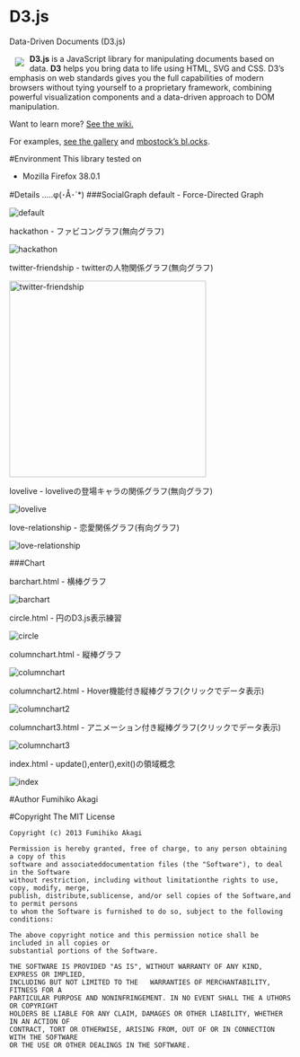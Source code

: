 # D3.js
Data-Driven Documents (D3.js)

<a href="http://d3js.org"><img src="http://d3js.org/logo.svg" align="left" hspace="10" vspace="6"></a>

**D3.js** is a JavaScript library for manipulating documents based on data. **D3** helps you bring data to life using HTML, SVG and CSS. D3’s emphasis on web standards gives you the full capabilities of modern browsers without tying yourself to a proprietary framework, combining powerful visualization components and a data-driven approach to DOM manipulation.

Want to learn more? [See the wiki.](https://github.com/mbostock/d3/wiki)

For examples, [see the gallery](https://github.com/mbostock/d3/wiki/Gallery) and [mbostock’s bl.ocks](http://bl.ocks.org/mbostock).

#Environment
This library tested on

- Mozilla Firefox 38.0.1

#Details .....φ(･Å･´*)
###SocialGraph
default - Force-Directed Graph

<img src="./Raw/images/default.gif" alt="default">

hackathon - ファビコングラフ(無向グラフ)

<img src="./Raw/images/hackathon.gif" alt="hackathon">

twitter-friendship - twitterの人物関係グラフ(無向グラフ)

<img src="./Raw/images/twitter-friendship.gif" width="350" alt="twitter-friendship">

lovelive - loveliveの登場キャラの関係グラフ(無向グラフ)

<img src="./Raw/images/lovelive.gif" alt="lovelive">

love-relationship - 恋愛関係グラフ(有向グラフ)

<img src="./Raw/images/love-relationship.gif" alt="love-relationship">

###Chart

barchart.html - 横棒グラフ

<img src="./Raw/images/barchart.png" alt="barchart">

circle.html - 円のD3.js表示練習

<img src="./Raw/images/circle.gif" alt="circle">

columnchart.html - 縦棒グラフ

<img src="./Raw/images/columnchart.png" alt="columnchart">

columnchart2.html - Hover機能付き縦棒グラフ(クリックでデータ表示)

<img src="./Raw/images/columnchart2.gif" alt="columnchart2">

columnchart3.html - アニメーション付き縦棒グラフ(クリックでデータ表示)

<img src="./Raw/images/columnchart3.gif" alt="columnchart3">

index.html - update(),enter(),exit()の領域概念

<img src="./Raw/images/index.png" alt="index">

#Author
Fumihiko Akagi

#Copyright
    The MIT License

    Copyright (c) 2013 Fumihiko Akagi

    Permission is hereby granted, free of charge, to any person obtaining a copy of this
    software and associateddocumentation files (the "Software"), to deal in the Software
    without restriction, including without limitationthe rights to use, copy, modify, merge,
    publish, distribute,sublicense, and/or sell copies of the Software,and to permit persons
    to whom the Software is furnished to do so, subject to the following conditions:

    The above copyright notice and this permission notice shall be included in all copies or 
    substantial portions of the Software.

    THE SOFTWARE IS PROVIDED "AS IS", WITHOUT WARRANTY OF ANY KIND, EXPRESS OR IMPLIED, 
    INCLUDING BUT NOT LIMITED TO THE   WARRANTIES OF MERCHANTABILITY, FITNESS FOR A
    PARTICULAR PURPOSE AND NONINFRINGEMENT. IN NO EVENT SHALL THE A UTHORS OR COPYRIGHT
    HOLDERS BE LIABLE FOR ANY CLAIM, DAMAGES OR OTHER LIABILITY, WHETHER IN AN ACTION OF
    CONTRACT, TORT OR OTHERWISE, ARISING FROM, OUT OF OR IN CONNECTION WITH THE SOFTWARE
    OR THE USE OR OTHER DEALINGS IN THE SOFTWARE.
